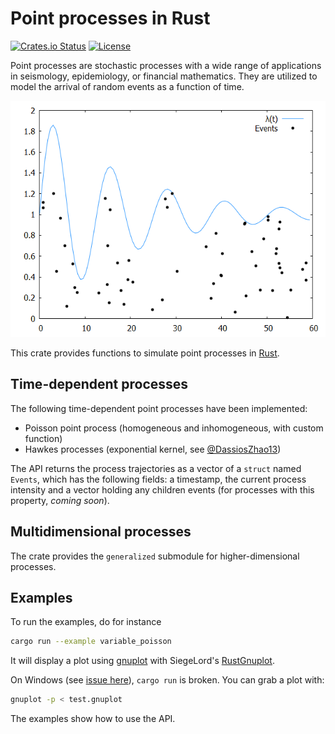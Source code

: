 # Point processes in Rust

[![Crates.io Status](https://img.shields.io/crates/v/point_process.svg)](https://crates.io/crates/point_process)
[![License](https://img.shields.io/badge/license-MIT-blue.svg)](https://raw.githubusercontent.com/ManifoldFR/point-process-rust/master/LICENSE)

Point processes are stochastic processes with a wide range of applications in seismology, epidemiology, or financial mathematics. They are utilized to model the arrival of random events as a function of time.

![variablepoisson](coverimg.png)

This crate provides functions to simulate point processes in [Rust](https://rust-lang.org).

## Time-dependent processes

The following time-dependent point processes have been implemented:

* Poisson point process (homogeneous and inhomogeneous, with custom function)
* Hawkes processes (exponential kernel, see [@DassiosZhao13])

The API returns the process trajectories as a vector of a `struct` named `Events`, which has the following fields: a timestamp, the current process intensity and a vector holding any children events (for processes with this property, *coming soon*).

## Multidimensional processes

The crate provides the `generalized` submodule for higher-dimensional processes.

## Examples

To run the examples, do for instance

```bash
cargo run --example variable_poisson
```

It will display a plot using [gnuplot](http://www.gnuplot.info/) with SiegeLord's [RustGnuplot](https://github.com/SiegeLord/RustGnuplot).

On Windows (see [issue here](https://github.com/SiegeLord/RustGnuplot#29)), `cargo run` is broken. You can grab a plot with:

```bash
gnuplot -p < test.gnuplot
```

The examples show how to use the API.

[@DassiosZhao13]: http://eprints.lse.ac.uk/51370/1/Dassios_exact_simulation_hawkes.pdf "Exact simulation of Hawkes process with exponentially decaying intensity"